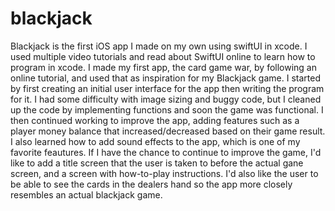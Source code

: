 # blackjack
Blackjack is the first iOS app I made on my own using swiftUI in xcode. I used multiple video tutorials and read about SwiftUI online to learn how to program in xcode. I made my first app, the card game war, by following an online tutorial, and used that as inspiration for my Blackjack game. I started by first creating an initial user interface for the app then writing the program for it. I had some difficulty with image sizing and buggy code, but I cleaned up the code by implementing functions and soon the game was functional. I then continued working to improve the app, adding features such as a player money balance that increased/decreased based on their game result. I also learned how to add sound effects to the app, which is one of my favorite feautures. If I have the chance to continue to improve the game, I'd like to add a title screen that the user is taken to before the actual gane screen, and a screen with how-to-play instructions. I'd also like the user to be able to see the cards in the dealers hand so the app more closely resembles an actual blackjack game.
